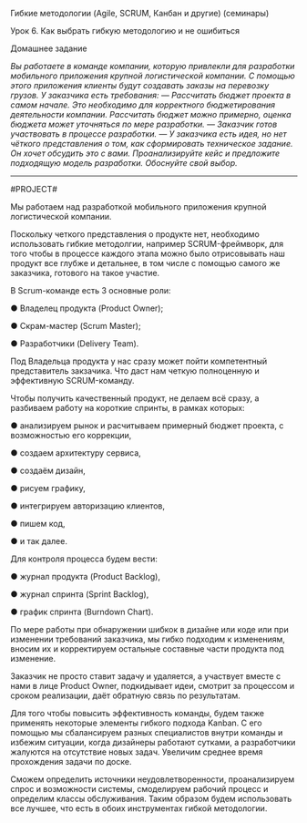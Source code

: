 Гибкие методологии (Agile, SCRUM, Канбан и другие) (семинары)

Урок 6. Как выбрать гибкую методологию и не ошибиться

Домашнее задание

*Вы работаете в команде компании, которую привлекли для разработки мобильного приложения крупной логистической компании. С помощью этого приложения клиенты будут создавать заказы на перевозку грузов.
У заказчика есть требования:
— Рассчитать бюджет проекта в самом начале. Это необходимо для корректного бюджетирования деятельности компании. Рассчитать бюджет можно примерно, оценка бюджета может уточняться по мере разработки.
— Заказчик готов участвовать в процессе разработки.
— У заказчика есть идея, но нет чёткого представления о том, как сформировать техническое задание. Он хочет обсудить это с вами.
Проанализируйте кейс и предложите подходящую модель разработки. Обоснуйте свой выбор.*

_____________________________________________________________________________________

#PROJECT#

 Мы работаем над разработкой мобильного приложения крупной логистической компании.

Поскольку четкого представления о продукте нет, необходимо использовать гибкие методолгии, например SCRUM-фреймворк, для того чтобы в процессе каждого этапа можно было отрисовывать наш продукт все глубже и детальнее, в том числе с помощью самого же заказчика, готового на такое участие. 

В Scrum-команде есть 3 основные роли:

● Владелец продукта (Product Owner);

● Скрам-мастер (Scrum Master);

● Разработчики (Delivery Team).


Под Владельца продукта у нас сразу может пойти компетентный представитель закзачика. Что даст нам четкую полноценную и эффективную SCRUM-команду.

Чтобы получить качественный продукт, не делаем всё сразу, а разбиваем работу на короткие спринты, в рамках которых:

● анализируем рынок и расчитываем примерный бюджет проекта, с возможностью его коррекции,

● создаем архитектуру сервиса,

● создаём дизайн,

● рисуем графику,

● интегрируем авторизацию клиентов,

● пишем код,

● и так далее.


Для контроля процесса будем вести:

● журнал продукта (Product Backlog),

● журнал спринта (Sprint Backlog),

● график спринта (Burndown Chart).


По мере работы при обнаружении шибкок в дизайне или коде или  при изменении требований заказчика, мы гибко подходим к изменениям, вносим их и корректируем остальные составные части продукта под изменение.

Заказчик не просто ставит задачу и удаляется, а участвует вместе с нами в лице Product Owner, подкидывает идеи, смотрит за процессом и сроком реализации, даёт обратную связь по результатам.

Для того чтобы повысить эффективность команды, будем также применять некоторые элементы гибкого подхода Kanban. С его помощью мы сбалансируем разных специалистов внутри команды и избежим ситуации, когда дизайнеры работают сутками, а разработчики жалуются на отсутствие новых задач. Увеличим среднее время прохождения задачи по доске.

Сможем определить источники неудовлетворенности, проанализируем спрос и возможности системы, смоделируем рабочий процесс и определим классы обслуживания. Таким образом будем использовать все лучшее, что есть в обоих инструментах гибкой методологии.







 
